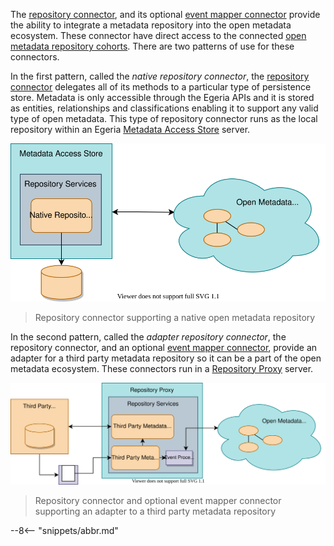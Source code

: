 
The [repository connector](/concepts/repository-connector), and its optional [event mapper connector](/concepts/event-mmapper-connector) provide the ability to integrate a metadata repository into the open metadata ecosystem.  These connector have direct access to the connected [open metadata repository cohorts](/concepts/cohort-member).  There are two patterns of use for these connectors. 

In the first pattern, called the *native repository connector*, the [repository connector](/concepts/repository-connector) delegates all of its methods to a particular type of persistence store.  Metadata is only accessible through the Egeria APIs and it is stored as entities, relationships and classifications enabling it to support any valid type of open metadata. This type of repository connector runs as the local repository  within an Egeria [Metadata Access Store](/concepts/metadata-access-store) server.

![Native open metadata repository](/connectors/repository/native-repository-connector.svg)
> Repository connector supporting a native open metadata repository

In the second pattern, called the *adapter repository connector*, the repository connector, and an optional [event mapper connector](/concepts/event-mapper-connector), provide an adapter for a third party metadata repository so it can be a part of the open metadata ecosystem.  These connectors run in a [Repository Proxy](/concepts/repository-proxy) server.

![Adapter repository connectors](/connectors/repository/adapter-repository-connector.svg)
>  Repository connector and optional event mapper connector supporting an adapter to a third party metadata repository

--8<-- "snippets/abbr.md"


